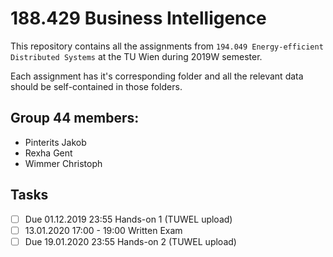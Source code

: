 # 188.429 Business Intelligence

This repository contains all the assignments from `194.049 Energy-efficient Distributed Systems` at the TU Wien during 2019W semester.

Each assignment has it's corresponding folder and all the relevant data should be self-contained in those folders.

## Group 44 members:
* Pinterits Jakob
*	Rexha Gent
*	Wimmer Christoph 

## Tasks
- [ ] Due 01.12.2019 23:55	Hands-on 1 (TUWEL upload)
- [ ] 13.01.2020 17:00 - 19:00	Written Exam
- [ ] Due 19.01.2020 23:55	Hands-on 2 (TUWEL upload)
